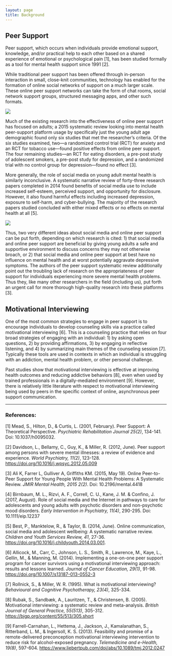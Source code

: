 ```yaml
---
layout: page
title: Background
---
```


## Peer Support

Peer support, which occurs when individuals provide emotional support, knowledge, and/or practical help to each other based on a shared experience of emotional or psychological pain [1], has been studied formally as a tool for mental health support since 1991 [2].

While traditional peer support has been offered through in-person interaction in small, close-knit communities, technology has enabled for the formation of online social networks of support on a much larger scale. These online peer support networks can take the form of chat rooms, social network support groups, structured messaging apps, and other such formats. 

<img src="{{ site.url }}{{ site.baseurl }}/assets/img/30Percent.PNG">

Much of the existing research into the effectiveness of online peer support has focused on adults; a 2015 systematic review looking into mental health peer-support platform usage by specifically just the young adult age demographic found only six studies that met the researcher’s criteria. Of the six studies examined, two—a randomized control trial (RCT) for anxiety and an RCT for tobacco use—found positive effects from online peer support. The four remaining studies—an RCT for eating disorders, a pre-post study of adolescent smokers, a pre-post study for depression, and a randomized trial with no control group for depression—found no effect [3].

More generally, the role of social media on young adult mental health is similarly inconclusive. A systematic narrative review of forty-three research papers completed in 2014 found benefits of social media use to include increased self-esteem, perceived support, and opportunity for disclosure. However, it also found harmful effects including increased depression, exposure to self-harm, and cyber-bullying. The majority of the research papers studied concluded with either mixed effects or no effects on mental health at all [5]. 

<img src="{{ site.url }}{{ site.baseurl }}/assets/img/74Percent.png">

Thus, two very different ideas about social media and online peer support can be put forth, depending on which research is cited: 1) that social media and online peer support are beneficial by giving young adults a safe and supportive environment to discuss concerns they may not otherwise broach, or 2) that social media and online peer support at best have no influence on mental health and at worst potentially aggravate depressive symptoms. The authors of the peer support systematic review additionally point out the troubling lack of research on the appropriateness of peer support for individuals experiencing more severe mental health problems. Thus they, like many other researchers in the field (including us), put forth an urgent call for more thorough high-quality research into these platforms [3].


## Motivational Interviewing

One of the most common strategies to engage in peer support is to encourage individuals to develop counseling skills via a practice called motivational interviewing [6]. This is a counseling practice that relies on four broad strategies of engaging with an individual: 1) by asking open questions, 2) by providing affirmations, 3) by engaging in reflective listening, and 4) by summarizing main themes of the counseling session [7]. Typically these tools are used in contexts in which an individual is struggling with an addiction, mental health problem, or other personal challenge. 

Past studies show that motivational interviewing is effective at improving health outcomes and reducing addictive behaviors [8], even when used by trained professionals in a digitally-mediated environment [9]. However, there is relatively little literature with respect to motivational interviewing being used by peers in the specific context of online, asynchronous peer support communication.

----------------------------------------

### References:

[1] Mead, S., Hilton, D., & Curtis, L. (2001, February). Peer Support: A Theoretical Perspective. *Psychiatric Rehabilitation Journal 25(2)*, 134-141. Doi: 10.1037/h0095032.

[2] Davidson, L., Bellamy, C., Guy, K., & Miller, R. (2012, June). Peer support among persons with severe mental illnesses: a review of evidence and experience. *World Psychiatry, 11(2)*, 123-128. https://doi.org/10.1016/j.wpsyc.2012.05.009

[3] Ali K, Farrer L, Gulliver A, Griffiths KM. (2015, May 19). Online Peer-to-Peer Support for Young People With Mental Health Problems: A Systematic Review. *JMIR Mental Health, 2015 2(2)*. Doi: 10.2196/mental.4418

[4] Birnbaum, M. L., Rizvi, A. F., Correll, C. U., Kane, J. M. & Confino, J. (2017, August). Role of social media and the Internet in pathways to care for adolescents and young adults with psychotic disorders and non-psychotic mood disorders. *Early Intervention in Psychiatry, 11(4)*, 290-295. Doi: 10.1111/eip.12237

[5] Best, P., Manktelow, R., & Taylor, B. (2014, June). Online communication, social media and adolescent wellbeing: A systematic narrative review. *Children and Youth Services Review, 41*, 27-36. https://doi.org/10.1016/j.childyouth.2014.03.001.

[6] Allicock, M., Carr, C., Johnson, L. S., Smith, R., Lawrence, M., Kaye, L., Gellin, M., & Manning, M. (2014). Implementing a one-on-one peer support program for cancer survivors using a motivational interviewing approach: results and lessons learned. *Journal of Cancer Education, 29(1)*, 91-98. https://doi.org/10.1007/s13187-013-0552-3

[7] Rollnick, S., & Miller, W. R. (1995). What is motivational interviewing? *Behavioural and Cognitive Psychotherapy, 23(4)*, 325-334.

[8] Rubak, S., Sandbæk, A., Lauritzen, T., & Christensen, B. (2005). Motivational interviewing: a systematic review and meta-analysis. *British Journal of General Practice, 55(513)*, 305-312. https://bjgp.org/content/55/513/305.short

[9] Farrell-Carnahan, L., Hettema, J., Jackson, J., Kamalanathan, S., Ritterband, L. M., & Ingersoll, K. S. (2013). Feasibility and promise of a remote-delivered preconception motivational interviewing intervention to reduce risk for alcohol-exposed pregnancy. *Telemedicine and e-Health, 19(8)*, 597-604. https://www.liebertpub.com/doi/abs/10.1089/tmj.2012.0247


